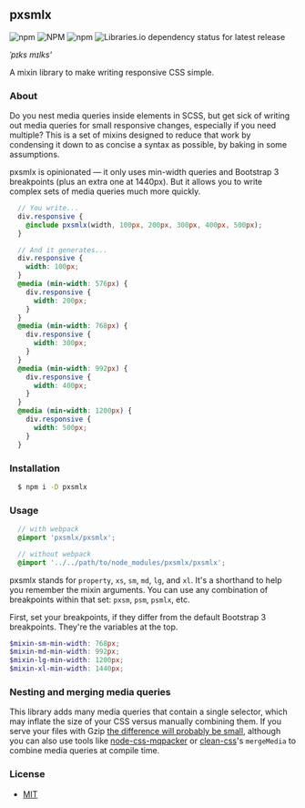 ## pxsmlx

![npm](https://img.shields.io/npm/v/pxsmlx) ![NPM](https://img.shields.io/npm/l/pxsmlx) ![npm](https://img.shields.io/npm/dt/pxsmlx) ![Libraries.io dependency status for latest release](https://img.shields.io/librariesio/release/npm/pxsmlx)

*ˈpɪks mɪlks'*

A mixin library to make writing responsive CSS simple.

### About

Do you nest media queries inside elements in SCSS, but get sick of writing out media queries for small responsive changes, especially if you need multiple? This is a set of mixins designed to reduce that work by condensing it down to as concise a syntax as possible, by baking in some assumptions.

pxsmlx is opinionated — it only uses min-width queries and Bootstrap 3 breakpoints (plus an extra one at 1440px). But it allows you to write complex sets of media queries much more quickly.

```scss
  // You write...
  div.responsive {
    @include pxsmlx(width, 100px, 200px, 300px, 400px, 500px);
  }

  // And it generates...
  div.responsive {
    width: 100px;
  }
  @media (min-width: 576px) {
    div.responsive {
      width: 200px;
    }
  }
  @media (min-width: 768px) {
    div.responsive {
      width: 300px;
    }
  }
  @media (min-width: 992px) {
    div.responsive {
      width: 400px;
    }
  }
  @media (min-width: 1200px) {
    div.responsive {
      width: 500px;
    }
  }
```

### Installation

```bash
  $ npm i -D pxsmlx
```

### Usage

```scss
  // with webpack
  @import 'pxsmlx/pxsmlx';

  // without webpack
  @import '../../path/to/node_modules/pxsmlx/pxsmlx';
```

pxsmlx stands for `property`, `xs`, `sm`, `md`, `lg`, and `xl`. It's a shorthand to help you remember the mixin arguments. You can use any combination of breakpoints within that set: `pxsm`, `psm`, `psmlx`, etc.

First, set your breakpoints, if they differ from the default Bootstrap 3 breakpoints. They're the variables at the top.

```scss
$mixin-sm-min-width: 768px;
$mixin-md-min-width: 992px;
$mixin-lg-min-width: 1200px;
$mixin-xl-min-width: 1440px;
```

### Nesting and merging media queries

This library adds many media queries that contain a single selector, which may inflate the size of your CSS versus manually combining them. If you serve your files with Gzip [the difference will probably be small](https://benfrain.com/inline-or-combined-media-queries-in-sass-fight/), although you can also use tools like [node-css-mqpacker](https://github.com/hail2u/node-css-mqpacker) or [clean-css](https://github.com/jakubpawlowicz/clean-css)'s `mergeMedia` to combine media queries at compile time.

### License
- [MIT](https://github.com/mpopv/pxsmlx/blob/master/LICENSE)
